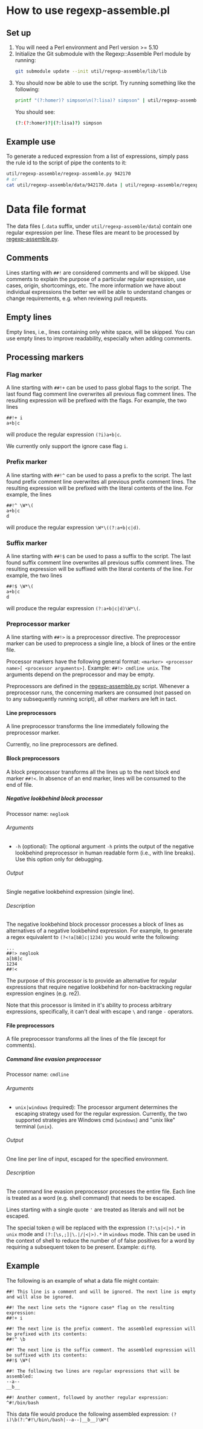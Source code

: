 # How to use regexp-assemble.pl

## Set up
1. You will need a Perl environment and Perl version >= 5.10
2. Initialize the Git submodule with the Regexp::Assemble Perl module by running:
    ```bash
    git submodule update --init util/regexp-assemble/lib/lib
    ```
3. You should now be able to use the script. Try running something like the following:
    ```bash
    printf "(?:homer)? simpson\n(?:lisa)? simpson" | util/regexp-assemble/regexp-assemble.py
    ```
    You should see:
    ```bash
    (?:(?:homer)?|(?:lisa)?) simpson
    ```

## Example use
To generate a reduced expression from a list of expressions, simply pass the rule id to the script of pipe the contents to it:
```bash
util/regexp-assemble/regexp-assemble.py 942170
# or
cat util/regexp-assemble/data/942170.data | util/regexp-assemble/regexp-assemble.py
```

# Data file format
The data files (`.data` suffix, under `util/regexp-assemble/data`) contain one regular expression per line. These files are meant to be processed by [regexp-assemble.py](regexp-assemble.py).

## Comments
Lines starting with `##!` are considered comments and will be skipped. Use comments to explain the purpose of a particular
regular expression, use cases, origin, shortcomings, etc. The more information we have about individual expressions the better we will be able to understand changes or change requirements, e.g. when reviewing pull requests.

## Empty lines
Empty lines, i.e., lines containing only white space, will be skipped. You can use empty lines to improve readability, especially when adding
comments.

## Processing markers
### Flag marker
A line starting with `##!+` can be used to pass global flags to the script. The last found flag comment line overwrites
all previous flag comment lines. The resulting expression will be prefixed with the flags. For example, the two lines
```
##!+ i
a+b|c
```
will produce the regular expression `(?i)a+b|c`.

We currently only support the ignore case flag `i`.

### Prefix marker
A line starting with `##!^` can be used to pass a prefix to the script. The last found prefix comment line overwrites
all previous prefix comment lines. The resulting expression will be prefixed with the literal contents of the line. For example, the
 lines
```
##!^ \W*\(
a+b|c
d
```
will produce the regular expression `\W*\((?:a+b|c|d)`.

### Suffix marker
A line starting with `##!$` can be used to pass a suffix to the script. The last found suffix comment line overwrites all previous suffix comment lines. The resulting expression will be suffixed with the literal contents of the line.
For example, the two lines
```
##!$ \W*\(
a+b|c
d
```
will produce the regular expression `(?:a+b|c|d)\W*\(`.

### Preprocessor marker
A line starting with `##!>` is a preprocessor directive. The preprocessor marker can be used to preprocess a single line, a block of lines or the entire file.

Processor markers have the following general format: `<marker> <processor name>[ <processor arguments>]`.
Example: `##!> cmdline unix`.
The arguments depend on the preprocessor and may be empty.

Preprocessors are defined in the [regexp-assemble.py](regexp-assemble.py) script. Whenever a preprocessor runs, the concerning markers are consumed (not passed on to any subsequently running script), all other markers are left in tact. 
#### Line preprocessors
A line preprocessor transforms the line immediately following the preprocessor marker.

Currently, no line preprocessors are defined.

#### Block preprocessors
A block preprocessor transforms all the lines up to the next block end marker `##!<`. In absence of an end marker, lines will be consumed to the end of file.

##### Negative lookbehind block processor
Processor name: `neglook`

###### Arguments
- `-h` (optional): The optional argument `-h` prints the output of the negative lookbehind preprocessor in human readable form (i.e., with line breaks). Use this option only for debugging.

###### Output
Single negative lookbehind expression (single line).

###### Description
The negative lookbehind block processor processes a block of lines as alternatives of a negative lookbehind expression. For example, to generate a regex equivalent to `(?<!a[bB]c|1234)` you would write the following:
```
...
##!> neglook
a[bB]c
1234
##!<
```

The purpose of this processor is to provide an alternative for regular expressions that require negative lookbehind for non-backtracking regular expression engines (e.g. re2).

Note that this processor is limited in it's ability to process arbitrary expressions, specifically, it can't deal with escape `\` and range `-` operators.
#### File preprocessors
A file preprocessor transforms all the lines of the file (except for comments).

##### Command line evasion preprocessor
Processor name: `cmdline`

###### Arguments
- `unix|windows` (required): The processor argument determines the escaping strategy used for the regular expression. Currently, the two supported strategies are Windows cmd (`windows`) and "unix like" terminal (`unix`).

###### Output
One line per line of input, escaped for the specified environment.

###### Description
The command line evasion preprocessor processes the entire file. Each line is treated as a word (e.g. shell command) that needs to be escaped.

Lines starting with a single quote `'` are treated as literals and will not be escaped.

The special token `@` will be replaced with the expression `(?:\s|<|>).*` in `unix` mode and `(?:[\s,;]|\.|/|<|>).*` in `windows` mode. This can be used in the context of shell to reduce the number of of false positives for a word by requiring a subsequent token to be present. Example: `diff@`.

## Example
The following is an example of what a data file might contain:

```
##! This line is a comment and will be ignored. The next line is empty and will also be ignored.
    
##! The next line sets the *ignore case* flag on the resulting expression:
##!+ i

##! The next line is the prefix comment. The assembled expression will be prefixed with its contents:
##!^ \b

##! The next line is the suffix comment. The assembled expression will be suffixed with its contents:
##!$ \W*(

##! The following two lines are regular expressions that will be assembled:
--a--
__b__

##! Another comment, followed by another regular expression:
^#!/bin/bash
```

This data file would produce the following assembled expression: `(?i)\b(?:^#!\/bin\/bash|--a--|__b__)\W*(`
